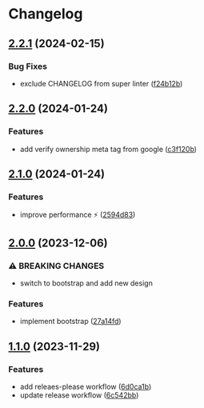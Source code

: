 # Changelog

## [2.2.1](https://github.com/daribock/garden/compare/v2.2.0...v2.2.1) (2024-02-15)


### Bug Fixes

* exclude CHANGELOG from super linter ([f24b12b](https://github.com/daribock/garden/commit/f24b12b474771f36357348bf69effb986d730cfc))

## [2.2.0](https://github.com/daribock/garden/compare/v2.1.0...v2.2.0) (2024-01-24)


### Features

* add verify ownership meta tag from google ([c3f120b](https://github.com/daribock/garden/commit/c3f120b0e53225ed0fe113fc85f91ae9cb14379a))

## [2.1.0](https://github.com/daribock/garden/compare/v2.0.0...v2.1.0) (2024-01-24)


### Features

* improve performance ⚡️ ([2594d83](https://github.com/daribock/garden/commit/2594d8307c51ab945e7105df4925e0d8bd28e0d0))

## [2.0.0](https://github.com/daribock/garden/compare/v1.1.0...v2.0.0) (2023-12-06)


### ⚠ BREAKING CHANGES

* switch to bootstrap and add new design

### Features

* implement bootstrap ([27a14fd](https://github.com/daribock/garden/commit/27a14fd42f156db20506a8a07fec617d64e1975f))

## [1.1.0](https://github.com/daribock/garden/compare/1.0.0...v1.1.0) (2023-11-29)

### Features

- add releaes-please workflow
  ([6d0ca1b](https://github.com/daribock/garden/commit/6d0ca1b1d7e972afdc1d968edf80096ceb5f25db))
- update release workflow
  ([6c542bb](https://github.com/daribock/garden/commit/6c542bbd4e06f52a186f081c1948eba9aeb606de))
